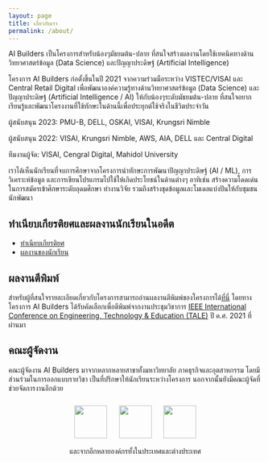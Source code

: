 ```yaml
---
layout: page
title: เกี่ยวกับเรา
permalink: /about/
---
```


AI Builders เป็นโครงการสำหรับน้องๆมัธยมต้น-ปลาย ที่สนใจสร้างผลงานโดยใช้เทคนิคทางด้านวิทยาศาสตร์ข้อมูล (Data Science)
และปัญญาประดิษฐ์ (Artificial Intelligence)

โครงการ AI Builders ก่อตั้งขึ้นในปี 2021 จากความร่วมมือระหว่าง VISTEC/VISAI และ Central Retail Digital เพื่อพัฒนาองค์ความรู้ทางด้านวิทยาศาสตร์ข้อมูล (Data Science) และปัญญาประดิษฐ์ (Artificial Intelligence / AI) ให้กับน้องๆระดับมัธยมต้น-ปลาย ที่สนใจอยากเรียนรู้และพัฒนาโครงงานที่ใช้ทักษะในด้านนี้เพื่อประยุกต์ใช้จริงในชีวิตประจำวัน

ผู้สนับสนุน 2023: PMU-B, DELL, OSKAI, VISAI, Krungsri Nimble

ผู้สนับสนุน 2022: VISAI, Krungsri Nimble, AWS, AIA, DELL และ Central Digital

ทีมงานผู้จัด: VISAI, Cengral Digital, Mahidol University

เราได้เห็นนักเรียนที่จบการศึกษาจากโครงการนำทักษะการพัฒนาปัญญาประดิษฐ์ (AI / ML), การวิเคราะห์ข้อมูล
และการเขียนโปรแกรมไปใช้ให้เกิดประโยชน์ในด้านต่างๆ อาทิเช่น สร้างความโดดเด่นในการสมัครเข้าศึกษาระดับอุดมศึกษา ทำงานวิจัย
รวมถึงสร้างชุดข้อมูลและโมเดลแบ่งปันให้กับชุมชนนักพัฒนา

## ทำเนียบเกียรติยศและผลงานนักเรียนในอดีต

- [ทำเนียบเกียรติยศ](../hall-of-fame/)
- [ผลงานของนักเรียน](https://ai-builders.github.io/showcase)

## ผลงานตีพิมพ์

สำหรับผู้ที่สนใจรายละเอียดเกี่ยวกับโครงการสามารถอ่านผลงานตีพิมพ์ของโครงการได้[ที่นี่](https://ai-builders.github.io/assets/publications/aibuilders-tale2021.pdf)
โดยทางโครงการ AI Builders ได้รับคัดเลือกเพื่อตีพิมพ์จากงานประชุมวิชาการ
[IEEE International Conference on Engineering, Technology & Education (TALE)](https://ieeexplore.ieee.org/document/9678620) ปี ค.ศ. 2021 ที่ผ่านมา

## คณะผู้จัดงาน

คณะผู้จัดงาน AI Builders มาจากหลากหลายสาขาทั้งมหาวิทยาลัย ภาคธุรกิจและอุตสาหกรรม
โดยมีส่วนร่วมในการออกแบบรายวิชา เป็นที่ปรึกษาให้นักเรียนระหว่างโครงการ
นอกจากนั้นยังมีคณะผู้จัดที่ช่วยจัดการงานอีกด้วย

<style>
  p.sponsor-imgs {
    margin-top: 25px;
  }
  .row {
    margin-top: 15px;
    text-align: center;
  }
  .row > img {
    margin: 0px 10px;
  }
</style>

<p class="sponsor-imgs">
  <div class="row">
    <img src="{{ site.baseurl }}/images/vistec_logo.png"  height="65" />
    <img src="{{ site.baseurl }}/images/central_digital_logo.png"  height="65" />
    <img src="{{ site.baseurl }}/images/mahidol_logo.png"  height="65" />
  </div>
  <p align="center">
    และจากอีกหลายองค์กรทั้งในประเทศและต่างประเทศ
  </p>
</p>
